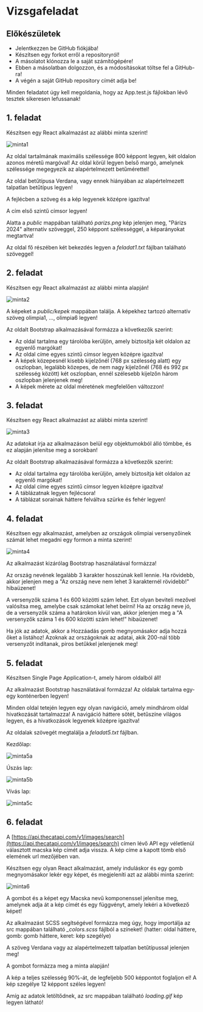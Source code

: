 # Vizsgafeladat

## Előkészületek

* Jelentkezzen be GitHub fiókjába!
* Készítsen egy forkot erről a repositoryról!
* A másolatot klónozza le a saját számítógépére!
* Ebben a másolatban dolgozzon, és a módosításokat töltse fel a GitHub-ra!
* A végén a saját GitHub repository címét adja be!

Minden feladatot úgy kell megoldania, hogy az App.test.js fájlokban lévő tesztek sikeresen lefussanak!

## 1. feladat

Készítsen egy React alkalmazást az alábbi minta szerint!

![minta1](minta1.png)

Az oldal tartalmának maximális szélessége 800 képpont legyen, két oldalon azonos méretű margóval! Az oldal körül legyen belső margó, amelynek szélessége megegyezik az alapértelmezett betűmérettel!

Az oldal betűtípusa Verdana, vagy ennek hiányában az alapértelmezett talpatlan betűtípus legyen!

A fejlécben a szöveg és a kép legyenek középre igazítva!

A cím első szintű címsor legyen!

Alatta a *public* mappában található *parizs.png* kép jelenjen meg, "Párizs 2024" alternatív szöveggel, 250 képpont szélességgel, a képarányokat megtartva!

Az oldal fő részében két bekezdés legyen a *feladat1.txt* fájlban található szöveggel!

## 2. feladat

Készítsen egy React alkalmazást az alábbi minta alapján!

![minta2](minta2.png)

A képeket a *public/kepek* mappában találja. A képekhez tartozó alternatív szöveg olimpia1, ..., olimpia6 legyen!

Az oldalt Bootstrap alkalmazásával formázza a következők szerint:

* Az oldal tartalma egy tárolóba kerüljön, amely biztosítja két oldalon az egyenlő margókat!
* Az oldal címe egyes szintű címsor legyen középre igazítva!
* A képek közepesnél kisebb kijelzőnél (768 px szélesség alatt) egy oszlopban, legalább közepes, de nem nagy kijelzőnél (768 és 992 px szélesség között) két oszlopban, ennél szélesebb kijelzőn három oszlopban jelenjenek meg!
* A képek mérete az oldal méretének megfelelően változzon!


## 3. feladat

Készítsen egy React alkalmazást az alábbi minta szerint!

![minta3](minta3.png)

Az adatokat írja az alkalmazáson belül egy objektumokból álló tömbbe, és ez alapján jelenítse meg a sorokban!

Az oldalt Bootstrap alkalmazásával formázza a következők szerint:

* Az oldal tartalma egy tárolóba kerüljön, amely biztosítja két oldalon az egyenlő margókat!
* Az oldal címe egyes szintű címsor legyen középre igazítva!
* A táblázatnak legyen fejlécsora!
* A táblázat sorainak háttere felváltva szürke és fehér legyen!

## 4. feladat

Készítsen egy alkalmazást, amelyben az országok olimpiai versenyzőinek számát lehet megadni egy formon
a minta szerint!

![minta4](minta4.png)

Az alkalmazást kizárólag Bootstrap használatával formázza!

Az ország nevének legalább 3 karakter hosszúnak kell lennie. Ha rövidebb, akkor jelenjen meg a "Az ország neve nem lehet 3 karakternél rövidebb!" hibaüzenet!

A versenyzők száma 1 és 600 közötti szám lehet. Ezt olyan beviteli mezővel valósítsa meg, amelybe csak számokat lehet beírni! Ha az ország neve jó, de a versenyzők száma a határokon kívül van, akkor jelenjen meg a "A versenyzők száma 1 és 600 közötti szám lehet!" hibaüzenet!

Ha jók az adatok, akkor a Hozzáadás gomb megnyomásakor adja hozzá őket a listához! Azoknak az országoknak az adatai, akik 200-nál több versenyzőt indítanak, piros betűkkel jelenjenek meg!

## 5. feladat

Készítsen Single Page Application-t, amely három oldalból áll!

Az alkalmazást Bootstrap használatával formázza! Az oldalak tartalma egy-egy konténerben legyen!

Minden oldal tetején legyen egy olyan navigáció, amely mindhárom oldal hivatkozását tartalmazza! A navigáció háttere sötét, betűszíne világos legyen, és a hivatkozások legyenek középre igazítva!

Az oldalak szövegét megtalálja a *feladat5.txt* fájlban.

Kezdőlap:

![minta5a](minta5a.png)

Úszás lap:

![minta5b](minta5b.png)

Vívás lap:

![minta5c](minta5c.png)

## 6. feladat

A [https://api.thecatapi.com/v1/images/search](https://api.thecatapi.com/v1/images/search) címen lévő API egy véletlenül választott macska kép címét adja vissza. A kép címe a kapott tömb első elemének url mezőjében van.

Készítsen egy olyan React alkalmazást, amely induláskor és egy gomb megnyomásakor lekér egy képet, és megjeleníti azt az alábbi minta szerint:

![minta6](minta6.png)

A gombot és a képet egy Macska nevű komponenssel jelenítse meg, amelynek adja át a kép címét és egy függvényt, amely lekéri a következő képet!

Az alkalmazást SCSS segítségével formázza meg úgy, hogy importálja az src mappában található *_colors.scss* fájlból a színeket! (hatter: oldal háttere, gomb: gomb háttere, keret: kép szegélye)

A szöveg Verdana vagy az alapértelmezett talpatlan betűtípussal jelenjen meg!

A gombot formázza meg a minta alapján!

A kép a teljes szélesség 90%-át, de legfeljebb 500 képpontot foglaljon el! A kép szegélye 12 képpont széles legyen!

Amíg az adatok letöltődnek, az src mappában található *loading.gif* kép legyen látható!
